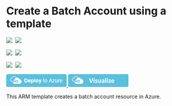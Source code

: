 # Create a Batch Account using a template

<IMG SRC="https://azurequickstartsservice.blob.core.windows.net/badges/101-batchaccount-with-storage/PublicLastTestDate.svg" />&nbsp;
<IMG SRC="https://azurequickstartsservice.blob.core.windows.net/badges/101-batchaccount-with-storage/PublicDeployment.svg" />&nbsp;

<IMG SRC="https://azurequickstartsservice.blob.core.windows.net/badges/101-batchaccount-with-storage/FairfaxLastTestDate.svg" />&nbsp;
<IMG SRC="https://azurequickstartsservice.blob.core.windows.net/badges/101-batchaccount-with-storage/FairfaxDeployment.svg" />&nbsp;

<IMG SRC="https://azurequickstartsservice.blob.core.windows.net/badges/101-batchaccount-with-storage/BestPracticeResult.svg" />&nbsp;
<IMG SRC="https://azurequickstartsservice.blob.core.windows.net/badges/101-batchaccount-with-storage/CredScanResult.svg" />&nbsp;

<a href="https://portal.azure.com/#create/Microsoft.Template/uri/https%3A%2F%2Fraw.githubusercontent.com%2Fazure%2Fazure-quickstart-templates%2Fmaster%2F101-batchaccount-with-storage%2Fazuredeploy.json" target="_blank">
    <img src="https://raw.githubusercontent.com/Azure/azure-quickstart-templates/master/1-CONTRIBUTION-GUIDE/images/deploytoazure.png"/>
</a>
<a href="http://armviz.io/#/?load=https%3A%2F%2Fraw.githubusercontent.com%2FAzure%2Fazure-quickstart-templates%2Fmaster%2F101-batchaccount-with-storage%2Fazuredeploy.json" target="_blank">
    <img src="https://raw.githubusercontent.com/Azure/azure-quickstart-templates/master/1-CONTRIBUTION-GUIDE/images/visualizebutton.png"/>
</a>

This ARM template creates a batch account resource in Azure.

